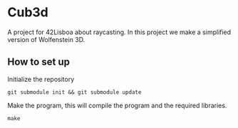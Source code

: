 # Cub3d
A project for 42Lisboa about raycasting. In this project we make a simplified version of Wolfenstein 3D.

## How to set up
Initialize the repository
```shell
git submodule init && git submodule update
```

Make the program, this will compile the program and the required libraries.

```shell
make
```